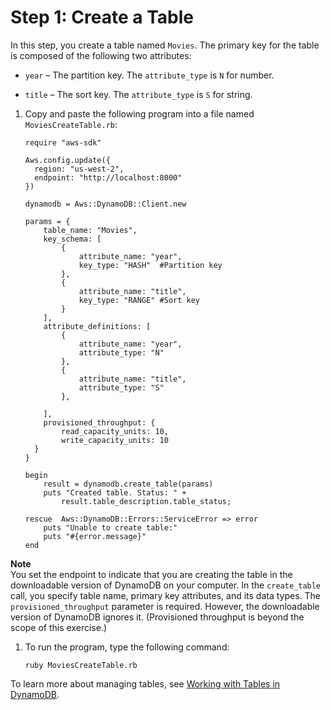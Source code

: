 # Step 1: Create a Table<a name="GettingStarted.Ruby.01"></a>

In this step, you create a table named `Movies`\. The primary key for the table is composed of the following two attributes:

+ `year` – The partition key\. The `attribute_type` is `N` for number\. 

+ `title` – The sort key\. The `attribute_type` is `S` for string\.

1. Copy and paste the following program into a file named `MoviesCreateTable.rb`:

   ```
   require "aws-sdk"
   
   Aws.config.update({
     region: "us-west-2",
     endpoint: "http://localhost:8000"
   })
   
   dynamodb = Aws::DynamoDB::Client.new
   
   params = {
       table_name: "Movies",
       key_schema: [
           {
               attribute_name: "year",
               key_type: "HASH"  #Partition key
           },
           {
               attribute_name: "title",
               key_type: "RANGE" #Sort key 
           }
       ],
       attribute_definitions: [
           {
               attribute_name: "year",
               attribute_type: "N"
           },
           {
               attribute_name: "title",
               attribute_type: "S"
           },
   
       ],
       provisioned_throughput: { 
           read_capacity_units: 10,
           write_capacity_units: 10
     }
   }
   
   begin
       result = dynamodb.create_table(params)
       puts "Created table. Status: " + 
           result.table_description.table_status;
   
   rescue  Aws::DynamoDB::Errors::ServiceError => error
       puts "Unable to create table:"
       puts "#{error.message}"
   end
   ```
**Note**  
You set the endpoint to indicate that you are creating the table in the downloadable version of DynamoDB on your computer\.
In the `create_table` call, you specify table name, primary key attributes, and its data types\.
The `provisioned_throughput` parameter is required\. However, the downloadable version of DynamoDB ignores it\. \(Provisioned throughput is beyond the scope of this exercise\.\)

1. To run the program, type the following command:

   `ruby MoviesCreateTable.rb`

To learn more about managing tables, see [Working with Tables in DynamoDB](WorkingWithTables.md)\.